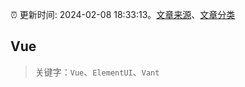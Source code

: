 :alarm_clock: 更新时间: 2024-02-08 18:33:13。[文章来源](/README.md)、[文章分类](/TAGS.md)

## Vue


> 关键字：`Vue`、`ElementUI`、`Vant`



